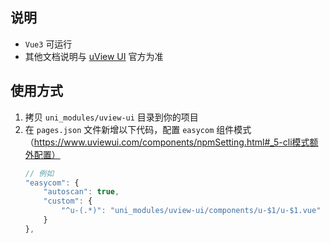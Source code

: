 ## 说明
- `Vue3` 可运行
- 其他文档说明与 <a href="https://github.com/umicro/uView2.0">uView UI</a> 官方为准

## 使用方式
1. 拷贝 `uni_modules/uview-ui` 目录到你的项目
2. 在 `pages.json` 文件新增以下代码，配置 `easycom` 组件模式（https://www.uviewui.com/components/npmSetting.html#_5-cli模式额外配置）
    ```js
    // 例如
    "easycom": {
        "autoscan": true,
        "custom": {
            "^u-(.*)": "uni_modules/uview-ui/components/u-$1/u-$1.vue"
        }
    },
    ```